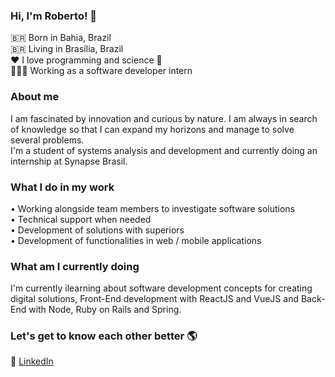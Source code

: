 ### Hi, I'm Roberto! 👋

🇧🇷 Born in Bahia, Brazil <br>
🇧🇷 Living in Brasília, Brazil <br>
❤️ I love programming and science 🔭 <br>
🧑🏾‍💻 Working as a software developer intern <br>

### About me
I am fascinated by innovation and curious by nature. I am always in search of knowledge so that I can expand my horizons and manage to solve several problems. 
<br> 
I'm a student of systems analysis and development and currently doing an internship at Synapse Brasil.

### What I do in my work
• Working alongside team members to investigate software solutions<br>
• Technical support when needed<br>
• Development of solutions with superiors<br>
• Development of functionalities in web / mobile applications

### What am I currently doing
I'm currently ilearning about software development concepts for creating digital solutions, Front-End development with ReactJS and VueJS and Back-End with Node, Ruby on Rails and Spring.

### Let's get to know each other better 🌎

💼 [LinkedIn](https://www.linkedin.com/in/roberto--jr/) <br>
